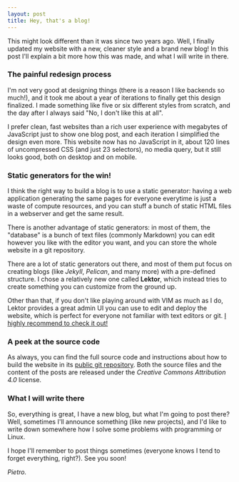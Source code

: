 ```yaml
---
layout: post
title: Hey, that's a blog!
---
```


This might look different than it was since two years ago. Well, I finally
updated my website with a new, cleaner style and a brand new blog! In this post
I'll explain a bit more how this was made, and what I will write in there.

### The painful redesign process

I'm not very good at designing things (there is a reason I like backends so
much!), and it took me about a year of iterations to finally get this design
finalized. I made something like five or six different styles from scratch, and
the day after I always said "No, I don't like this at all".

I prefer clean, fast websites than a rich user experience with megabytes of
JavaScript just to show one blog post, and each iteration I simplified the
design even more. This website now has no JavaScript in it, about 120 lines of
uncompressed CSS (and just 23 selectors), no media query, but it still looks
good, both on desktop and on mobile.

### Static generators for the win!

I think the right way to build a blog is to use a static generator: having a
web application generating the same pages for everyone everytime is just a
waste of compute resources, and you can stuff a bunch of static HTML files in a
webserver and get the same result.

There is another advantage of static generators: in most of them, the
"database" is a bunch of text files (commonly Markdown) you can edit however
you like with the editor you want, and you can store the whole website in a git
repository.

There are a lot of static generators out there, and most of them put focus on
creating blogs (like *Jekyll*, *Pelican*, and many more) with a pre-defined
structure. I chose a relatively new one called **Lektor**, which instead tries
to create something you can customize from the ground up.

Other than that, if you don't like playing around with VIM as much as I do,
Lektor provides a great admin UI you can use to edit and deploy the website,
which is perfect for everyone not familiar with text editors or git. [I highly
recommend to check it out!][lektor]

### A peek at the source code

As always, you can find the full source code and instructions about how to
build the website in its [public git repository][github]. Both the source files
and the content of the posts are released under the *Creative Commons
Attribution 4.0* license.

### What I will write there

So, everything is great, I have a new blog, but what I'm going to post there?
Well, sometimes I'll announce something (like new projects), and I'd like
to write down somewhere how I solve some problems with programming or Linux.

I hope I'll remember to post things sometimes (everyone knows I tend to forget
everything, right?). See you soon!

*Pietro.*

[lektor]: https://www.getlektor.com
[github]: https://github.com/pietroalbini/website
